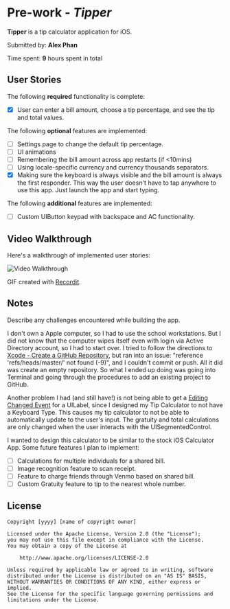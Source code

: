 # Pre-work - *Tipper*

**Tipper** is a tip calculator application for iOS.

Submitted by: **Alex Phan**

Time spent: **9** hours spent in total

## User Stories

The following **required** functionality is complete:

* [x] User can enter a bill amount, choose a tip percentage, and see the tip and total values.

The following **optional** features are implemented:
* [ ] Settings page to change the default tip percentage.
* [ ] UI animations
* [ ] Remembering the bill amount across app restarts (if <10mins)
* [ ] Using locale-specific currency and currency thousands separators.
* [x] Making sure the keyboard is always visible and the bill amount is always the first responder. This way the user doesn't have to tap anywhere to use this app. Just launch the app and start typing.

The following **additional** features are implemented:

- [ ] Custom UIButton keypad with backspace and AC functionality.

## Video Walkthrough 

Here's a walkthrough of implemented user stories:

<img src='http://g.recordit.co/XnRHtQGNIm.gif' title='Video Walkthrough' width='' alt='Video Walkthrough' />

GIF created with [Recordit](https://recordit.co).

## Notes

Describe any challenges encountered while building the app.

I don't own a Apple computer, so I had to use the school workstations. But I did not know that the computer wipes itself even with login via Active Directory account, so I had to start over. I tried to follow the directions to [Xcode - Create a GitHub Repository](https://youtu.be/TS6qIbmBh-c), but ran into an issue: "reference 'refs/heads/master/' not found (-9)", and I couldn't commit or push. All it did was create an empty repository. So what I ended up doing was going into Terminal and going through the procedures to add an existing project to GitHub.

Another problem I had (and still have!) is not being able to get a [Editing Changed Event](https://youtu.be/fokeaXUdoz8?t=1090) for a UILabel, since I designed my Tip Calculator to not have a Keyboard Type. This causes my tip calculator to not be able to automatically update to the user's input. The gratuity and total calculations are only changed when the user interacts with the UISegmentedControl.

I wanted to design this calculator to be similar to the stock iOS Calculator App. Some future features I plan to implement:
* [ ] Calculations for multiple individuals for a shared bill.
* [ ] Image recognition feature to scan receipt. 
* [ ] Feature to charge friends through Venmo based on shared bill.
* [ ] Custom Gratuity feature to tip to the nearest whole number.

## License

    Copyright [yyyy] [name of copyright owner]

    Licensed under the Apache License, Version 2.0 (the "License");
    you may not use this file except in compliance with the License.
    You may obtain a copy of the License at

        http://www.apache.org/licenses/LICENSE-2.0

    Unless required by applicable law or agreed to in writing, software
    distributed under the License is distributed on an "AS IS" BASIS,
    WITHOUT WARRANTIES OR CONDITIONS OF ANY KIND, either express or implied.
    See the License for the specific language governing permissions and
    limitations under the License.
